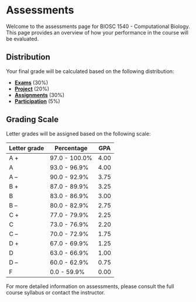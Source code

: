 # Assessments

Welcome to the assessments page for BIOSC 1540 - Computational Biology.
This page provides an overview of how your performance in the course will be evaluated.

## Distribution

Your final grade will be calculated based on the following distribution:

-   [**Exams**](../../assessments/exams/) (30%)
-   [**Project**](../../assessments/project/) (20%)
-   [**Assignments**](../../assessments/assignments/) (30%)
-   [**Participation**](../../assessments/participation/) (5%)

## Grading Scale

Letter grades will be assigned based on the following scale:

| Letter grade | Percentage | GPA |
| ------------ | ---------- | --- |
| A + | 97.0 - 100.0% | 4.00 |
| A | 93.0 - 96.9% | 4.00 |
| A &ndash; | 90.0 - 92.9% | 3.75 |
| B + | 87.0 - 89.9% | 3.25 |
| B | 83.0 - 86.9% | 3.00 |
| B &ndash; | 80.0 - 82.9% | 2.75 |
| C + | 77.0 - 79.9% | 2.25 |
| C | 73.0 - 76.9% | 2.20 |
| C &ndash; | 70.0 - 72.9% | 1.75 |
| D + | 67.0 - 69.9% | 1.25 |
| D | 63.0 - 66.9% | 1.00 |
| D &ndash; | 60.0 - 62.9% | 0.75 |
| F | 0.0 - 59.9% | 0.00 |

For more detailed information on assessments, please consult the full course syllabus or contact the instructor.
